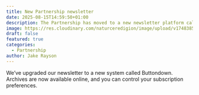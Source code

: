 ```yaml
---
title: New Partnership newsletter
date: 2025-08-15T14:59:50+01:00
description: The Partnership has moved to a new newsletter platform called Buttondown
image: https://res.cloudinary.com/naturceredigion/image/upload/v1748385154/250527-buttondown-screenshot.webp
draft: false
featured: true
categories:
  - Partnership
author: Jake Rayson
---
```

We’ve upgraded our newsletter to a new system called Buttondown. Archives are now available online, and you can control your subscription preferences.